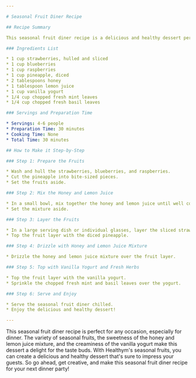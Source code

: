 ```yaml
---

# Seasonal Fruit Diner Recipe

## Recipe Summary

This seasonal fruit diner recipe is a delicious and healthy dessert perfect for any occasion. It serves 4-6 people and takes approximately 30 minutes to prepare. The ingredients list includes a variety of seasonal fruits such as strawberries, blueberries, raspberries, and pineapple.

### Ingredients List

* 1 cup strawberries, hulled and sliced
* 1 cup blueberries
* 1 cup raspberries
* 1 cup pineapple, diced
* 2 tablespoons honey
* 1 tablespoon lemon juice
* 1 cup vanilla yogurt
* 1/4 cup chopped fresh mint leaves
* 1/4 cup chopped fresh basil leaves

### Servings and Preparation Time

* Servings: 4-6 people
* Preparation Time: 30 minutes
* Cooking Time: None
* Total Time: 30 minutes

## How to Make it Step-by-Step

### Step 1: Prepare the Fruits

* Wash and hull the strawberries, blueberries, and raspberries.
* Cut the pineapple into bite-sized pieces.
* Set the fruits aside.

### Step 2: Mix the Honey and Lemon Juice

* In a small bowl, mix together the honey and lemon juice until well combined.
* Set the mixture aside.

### Step 3: Layer the Fruits

* In a large serving dish or individual glasses, layer the sliced strawberries, blueberries, and raspberries.
* Top the fruit layer with the diced pineapple.

### Step 4: Drizzle with Honey and Lemon Juice Mixture

* Drizzle the honey and lemon juice mixture over the fruit layer.

### Step 5: Top with Vanilla Yogurt and Fresh Herbs

* Top the fruit layer with the vanilla yogurt.
* Sprinkle the chopped fresh mint and basil leaves over the yogurt.

### Step 6: Serve and Enjoy

* Serve the seasonal fruit diner chilled.
* Enjoy the delicious and healthy dessert!

---
```


This seasonal fruit diner recipe is perfect for any occasion, especially for dinner. The variety of seasonal fruits, the sweetness of the honey and lemon juice mixture, and the creaminess of the vanilla yogurt make this dessert a delight for the taste buds. With Healthym's seasonal fruits, you can create a delicious and healthy dessert that's sure to impress your guests. So go ahead, get creative, and make this seasonal fruit diner recipe for your next dinner party!